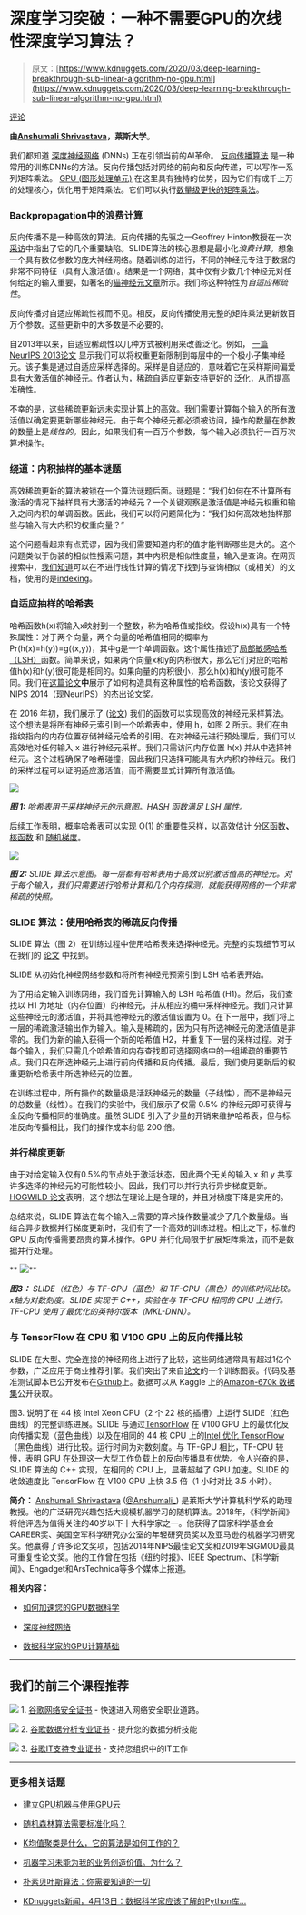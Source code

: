 # 深度学习突破：一种不需要GPU的次线性深度学习算法？

> 原文：[https://www.kdnuggets.com/2020/03/deep-learning-breakthrough-sub-linear-algorithm-no-gpu.html](https://www.kdnuggets.com/2020/03/deep-learning-breakthrough-sub-linear-algorithm-no-gpu.html)

[评论](#comments)

**由[Anshumali Shrivastava](https://www.cs.rice.edu/~as143/)，莱斯大学**。

我们都知道 [深度神经网络](https://www.kdnuggets.com/2020/02/deep-neural-networks.html) (DNNs) 正在引领当前的AI革命。 [反向传播算法](https://www.kdnuggets.com/2019/01/backpropagation-algorithm-demystified.html) 是一种常用的训练DNNs的方法。反向传播包括对网络的前向和反向传递，可以写作一系列矩阵乘法。 [GPU (图形处理单元)](https://en.wikipedia.org/wiki/Graphics_processing_unit) 在这里具有独特的优势，因为它们有成千上万的处理核心，优化用于矩阵乘法。它们可以执行[数量级更快的矩阵乘法](https://graphics.stanford.edu/papers/gpumatrixmult/gpumatrixmult.pdf)。

### Backpropagation中的浪费计算

反向传播不是一种高效的算法。反向传播的先驱之一Geoffrey Hinton教授在一次[采访](https://www.i-programmer.info/news/105-artificial-intelligence/11135--geoffrey-hinton-says-ai-needs-to-start-over.html)中指出了它的几个重要缺陷。SLIDE算法的核心思想是最小化*浪费计算*。想象一个具有数亿参数的庞大神经网络。随着训练的进行，不同的神经元专注于数据的非常不同特征（具有大激活值）。结果是一个网络，其中仅有少数几个神经元对任何给定的输入重要，如著名的[猫神经元文章](https://www.nytimes.com/2012/06/26/technology/in-a-big-network-of-computers-evidence-of-machine-learning.html?auth=login-email&login=email)所示。我们称这种特性为*自适应稀疏性*。

反向传播对自适应稀疏性视而不见。相反，反向传播使用完整的矩阵乘法更新数百万个参数。这些更新中的大多数是不必要的。

自2013年以来，自适应稀疏性以几种方式被利用来改善泛化。例如， [一篇NeurIPS 2013论文](https://papers.nips.cc/paper/5032-adaptive-dropout-for-training-deep-neural-networks.pdf) 显示我们可以将权重更新限制到每层中的一个极小子集神经元。该子集是通过自适应采样选择的。采样是自适应的，意味着它在采样期间偏爱具有大激活值的神经元。作者认为，稀疏自适应更新支持更好的 [泛化](https://www.kdnuggets.com/2017/06/understanding-deep-learning-rethinking-generalization.html)，从而提高准确性。

不幸的是，这些稀疏更新远未实现计算上的高效。我们需要计算每个输入的所有激活值以确定要更新哪些神经元。由于每个神经元都必须被访问，操作的数量在参数的数量上是*线性的*。因此，如果我们有一百万个参数，每个输入必须执行一百万次算术操作。

### 绕道：内积抽样的基本谜题

高效稀疏更新的算法被锁在一个算法谜题后面。谜题是：“我们如何在不计算所有激活的情况下抽样具有大激活的神经元？一个关键观察是激活值是神经元权重和输入之间内积的单调函数。因此，我们可以将问题简化为：“我们如何高效地抽样那些与输入有大内积的权重向量？”

这个问题看起来有点荒谬，因为我们需要知道内积的值才能判断哪些是大的。这个问题类似于伪装的相似性搜索问题，其中内积是相似性度量，输入是查询。在网页搜索中，[我们知道](https://en.wikipedia.org/wiki/Search_engine_indexing)可以在不进行线性计算的情况下找到与查询相似（或相关）的文档，使用的是[indexing](https://en.wikipedia.org/wiki/Web_indexing)。

### 自适应抽样的哈希表

哈希函数h(x)将输入x映射到一个整数，称为哈希值或指纹。假设h(x)具有一个特殊属性：对于两个向量，两个向量的哈希值相同的概率为Pr⁡(h(x)=h(y))=g(⟨x,y⟩)，其中g是一个单调函数。这个属性描述了[局部敏感哈希（LSH）](https://en.wikipedia.org/wiki/Locality-sensitive_hashing)函数。简单来说，如果两个向量x和y的内积很大，那么它们对应的哈希值h(x)和h(y)很可能是相同的。如果向量的内积很小，那么h(x)和h(y)很可能不同。我们在[这篇论文](https://papers.nips.cc/paper/5329-asymmetric-lsh-alsh-for-sublinear-time-maximum-inner-product-search-mips.pdf)**中**展示了如何构造具有这种属性的哈希函数，该论文获得了NIPS 2014（现NeurIPS）的杰出论文奖。

在 2016 年初，我们展示了 ([论文](https://dl.acm.org/doi/10.1145/3097983.3098035)) 我们的函数可以实现高效的神经元采样算法。这个想法是将所有神经元索引到一个哈希表中，使用 h，如图 2 所示。我们在由指纹指向的内存位置存储神经元哈希的引用。在对神经元进行预处理后，我们可以高效地对任何输入 x 进行神经元采样。我们只需访问内存位置 h(x) 并从中选择神经元。这个过程确保了哈希碰撞，因此我们只选择可能具有大内积的神经元。我们的采样过程可以证明适应激活值，而不需要显式计算所有激活值。

![](../Images/030e824cfa522a8537913434e6aa28d2.png)

***图 1:** 哈希表用于采样神经元的示意图。HASH 函数满足 LSH 属性。*

后续工作表明，概率哈希表可以实现 O(1) 的重要性采样，以高效估计 [分区函数](https://arxiv.org/abs/1703.05160)**、** [核函数](https://arxiv.org/abs/1912.02283) 和 [随机梯度](http://papers.nips.cc/paper/9401-fast-and-accurate-stochastic-gradient-estimation.pdf)。

![](../Images/cc9e2e8256466f32241e632ad55f1289.png)

***图 2:** SLIDE 算法示意图。每一层都有哈希表用于高效识别激活值高的神经元。对于每个输入，我们只需要进行哈希计算和几个内存探测，就能获得网络的一个非常稀疏的快照。*

### SLIDE 算法：使用哈希表的稀疏反向传播

SLIDE 算法（图 2）在训练过程中使用哈希表来选择神经元。完整的实现细节可以在我们的 [论文](https://arxiv.org/abs/1903.03129) 中找到。

SLIDE 从初始化神经网络参数和将所有神经元预索引到 LSH 哈希表开始。

为了用给定输入训练网络，我们首先计算输入的 LSH 哈希值 (H1)。然后，我们查找以 H1 为地址（内存位置）的神经元，并从相应的桶中采样神经元。我们只计算这些神经元的激活值，并将其他神经元的激活值设置为 0。在下一层中，我们将上一层的稀疏激活输出作为输入。输入是稀疏的，因为只有所选神经元的激活值是非零的。我们为新的输入获得一个新的哈希值 H2，并重复下一层的采样过程。对于每个输入，我们只需几个哈希值和内存查找即可选择网络中的一组稀疏的重要节点。我们只在所选神经元上进行前向传播和反向传播。最后，我们使用更新后的权重更新哈希表中所选神经元的位置。

在训练过程中，所有操作的数量级是活跃神经元的数量（子线性），而不是神经元的总数量（线性）。在我们的实验中，我们展示了仅需 0.5% 的神经元即可获得与全反向传播相同的准确度。虽然 SLIDE 引入了少量的开销来维护哈希表，但与标准反向传播相比，我们的操作成本约低 200 倍。

### 并行梯度更新

由于对给定输入仅有0.5%的节点处于激活状态，因此两个无关的输入 x 和 y 共享许多选择的神经元的可能性较小。因此，我们可以并行执行异步梯度更新。[HOGWILD 论文](https://papers.nips.cc/paper/4390-hogwild-a-lock-free-approach-to-parallelizing-stochastic-gradient-descent.pdf)表明，这个想法在理论上是合理的，并且对梯度下降是实用的。

总结来说，SLIDE 算法在每个输入上需要的算术操作数量减少了几个数量级。当结合异步数据并行梯度更新时，我们有了一个高效的训练过程。相比之下，标准的 GPU 反向传播需要昂贵的算术操作。GPU 并行化局限于扩展矩阵乘法，而不是数据并行处理。

** ![](../Images/6d4334dce2e09655789780a566421bed.png)**

***图3：** SLIDE（红色）与 TF-GPU（蓝色）和 TF-CPU（黑色）的训练时间比较。x轴为对数刻度。SLIDE 实现于 C++，实验在与 TF-CPU 相同的 CPU 上进行。TF-CPU 使用了最优化的英特尔版本（MKL-DNN）。*

### 与 TensorFlow 在 CPU 和 V100 GPU 上的反向传播比较

SLIDE 在大型、完全连接的神经网络上进行了比较，这些网络通常具有超过1亿个参数，广泛应用于商业推荐引擎。我们突出了来自[论文](https://arxiv.org/abs/1903.03129)的一个训练图表。代码及基准测试脚本已公开发布在[Github](https://github.com/keroro824/HashingDeepLearning)上。数据可以从 Kaggle 上的[Amazon-670k 数据集](https://www.kaggle.com/c/extreme-classification-amazon/overview)公开获取。

图3\. 说明了在 44 核 Intel Xeon CPU（2 个 22 核的插槽）上运行 SLIDE（红色曲线）的完整训练进展。SLIDE 与通过[TensorFlow](https://www.tensorflow.org/) 在 V100 GPU 上的最优化反向传播实现（蓝色曲线）以及在相同的 44 核 CPU 上的[Intel 优化 TensorFlow](https://github.com/intel/mkl-dnn)（黑色曲线）进行比较。运行时间为对数刻度。与 TF-GPU 相比，TF-CPU 较慢，表明 GPU 在处理这一大型工作负载上的反向传播具有优势。令人兴奋的是，SLIDE 算法的 C++ 实现，在相同的 CPU 上，显著超越了 GPU 加速。SLIDE 的收敛速度比 TensorFlow 在 V100 GPU 上快 3.5 倍（1 小时对比 3.5 小时）。

**简介：** [Anshumali Shrivastava](https://www.linkedin.com/in/shrivastava-anshumali-58098b6/) ([@Anshumali_](https://twitter.com/Anshumali_)) 是莱斯大学计算机科学系的助理教授。他的广泛研究兴趣包括大规模机器学习的随机算法。2018年，《科学新闻》将他评选为值得关注的40岁以下十大科学家之一。他获得了国家科学基金会CAREER奖、美国空军科学研究办公室的年轻研究员奖以及亚马逊的机器学习研究奖。他赢得了许多论文奖项，包括2014年NIPS最佳论文奖和2019年SIGMOD最具可重复性论文奖。他的工作曾在包括《纽约时报》、IEEE Spectrum、《科学新闻》、Engadget和ArsTechnica等多个媒体上报道。

**相关内容：**

+   [如何加速您的GPU数据科学](https://www.kdnuggets.com/2019/07/accelerate-data-science-on-gpu.html)

+   [深度神经网络](https://www.kdnuggets.com/2020/02/deep-neural-networks.html)

+   [数据科学家的GPU计算基础](https://www.kdnuggets.com/2016/04/basics-gpu-computing-data-scientists.html)

* * *

## 我们的前三个课程推荐

![](../Images/0244c01ba9267c002ef39d4907e0b8fb.png) 1\. [谷歌网络安全证书](https://www.kdnuggets.com/google-cybersecurity) - 快速进入网络安全职业道路。

![](../Images/e225c49c3c91745821c8c0368bf04711.png) 2\. [谷歌数据分析专业证书](https://www.kdnuggets.com/google-data-analytics) - 提升您的数据分析技能

![](../Images/0244c01ba9267c002ef39d4907e0b8fb.png) 3\. [谷歌IT支持专业证书](https://www.kdnuggets.com/google-itsupport) - 支持您组织中的IT工作

* * *

### 更多相关话题

+   [建立GPU机器与使用GPU云](https://www.kdnuggets.com/building-a-gpu-machine-vs-using-the-gpu-cloud)

+   [随机森林算法需要标准化吗？](https://www.kdnuggets.com/2022/07/random-forest-algorithm-need-normalization.html)

+   [K均值聚类是什么，它的算法是如何工作的？](https://www.kdnuggets.com/2023/05/kmeans-clustering-algorithm-work.html)

+   [机器学习未能为我的业务创造价值。为什么？](https://www.kdnuggets.com/2021/12/machine-learning-produce-value-business.html)

+   [朴素贝叶斯算法：你需要知道的一切](https://www.kdnuggets.com/2020/06/naive-bayes-algorithm-everything.html)

+   [KDnuggets新闻，4月13日：数据科学家应该了解的Python库…](https://www.kdnuggets.com/2022/n15.html)
